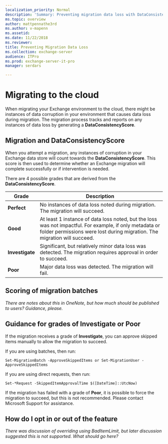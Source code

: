 ```yaml
---
localization_priority: Normal
description: 'Summary: Preventing migration data loss with DataConsistencyScore'
ms.topic: overview
author: mattpennathe3rd
ms.author: v-mapenn
ms.assetid: 
ms.date: 11/22/2018
ms.reviewer: 
title: Preventing Migration Data Loss
ms.collection: exchange-server
audience: ITPro
ms.prod: exchange-server-it-pro
manager: serdars

---
```


# Migrating to the cloud

When migrating your Exchange environment to the cloud, there might be instances of data corruption in your environment that causes data loss during migration. The migration process tracks and reports on any instances of data loss by generating a **DataConsistencyScore**. 

## Migration and DataConsistencyScore

When you attempt a migration, any instances of corruption in your Exchange data store will count towards the **DataConsistencyScore**. This score is then used to determine whether an Exchange migration will complete successfully or if intervention is needed.

There are 4 possible grades that are derived from the **DataConsistencyScore**.

|Grade|Description|
|---|---|
|**Perfect**| No instances of data loss noted during migration. The migration will succeed.|
|**Good**| At least 1 instance of data loss noted, but the loss was not impactful. For example, if only metadata or folder permissions were lost during migration. The migration will succeed.|
|**Investigate**|Significant, but relatively minor data loss was detected. The migration requires approval in order to succeed.|
|**Poor**|Major data loss was detected. The migration will fail.|

## Scoring of migration batches

*There are notes about this in OneNote, but how much should be published to users? Guidance, please.*

## Guidance for grades of Investigate or Poor

If the migration receives a grade of **Investigate**, you can approve skipped items manually to allow the migration to succeed.

If you are using batches, then run:

```
Set-MigrationBatch -ApproveSkippedItems or Set-MigrationUser -ApproveSkippedItems
```

If you are using direct requests, then run:

```
Set-*Request -SkippedItemApprovalTime $([DateTime]::UtcNow)
```

If the migration has failed with a grade of **Poor**, it is possible to force the migration to succeed, but this is not recommended. Please contact Microsoft Support for assistance.

## How do I opt in or out of the feature

*There was discussion of overriding using BadItemLimit, but later discussion suggested this is not supported. What should go here?*